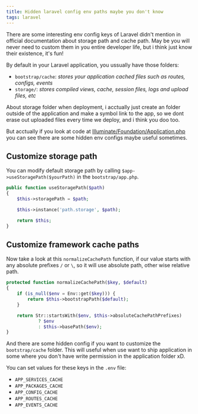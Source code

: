 ```yaml
---
title: Hidden laravel config env paths maybe you don't know
tags: laravel
---
```

There are some interesting env config keys of Laravel didn't mention in official documentation about storage path and cache path. May be you will never need to custom them in you entire developer life, but i think just know their existence, it's fun!

By default in your Laravel application, you ussually have those folders:

- `bootstrap/cache`: *stores your application cached files such as routes, configs, events*
- `storage/`:  *stores compiled views, cache, session files, logs and upload files, etc*

About storage folder when deployment, i acctually just create an folder outside of the application and make a symbol link to the app, so we dont erase out uploaded files every time we deploy, and i think you doo too.

But acctually if you look at code at [Illuminate/Foundation/Application.php](https://github.com/laravel/framework/blob/72ea328b456ea570f8823c69f511583aa6234170/src/Illuminate/Foundation/Application.php) you can see there are some hidden env configs maybe useful sometimes.

## Customize storage path

You can modify default storage path  by calling `$app->useStoragePath($yourPath)` in the `bootstrap/app.php`.

```php
public function useStoragePath($path)
{
    $this->storagePath = $path;

    $this->instance('path.storage', $path);

    return $this;
}
```

## Customize framework cache paths

Now take a look at this `normalizeCachePath` function, if our value starts with any absolute prefixes `/` or `\`, so it will use absolute path, other wise relative path.

```php
protected function normalizeCachePath($key, $default)
{
    if (is_null($env = Env::get($key))) {
        return $this->bootstrapPath($default);
    }

    return Str::startsWith($env, $this->absoluteCachePathPrefixes)
            ? $env
            : $this->basePath($env);
}
```

And there are some hidden config if you want to customize the `bootstrap/cache` folder. This will useful when use want to ship application in some where you don't  have write permission in the application folder xD.

You can set values for these keys in the `.env` file:

- `APP_SERVICES_CACHE`
- `APP_PACKAGES_CACHE`
- `APP_CONFIG_CACHE`
- `APP_ROUTES_CACHE`
- `APP_EVENTS_CACHE`